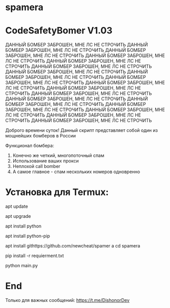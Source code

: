 # spamera

# CodeSafetyBomer V1.03
ДАННЫЙ БОМБЕР ЗАБРОШЕН, МНЕ ЛС НЕ СТРОЧИТЬ
ДАННЫЙ БОМБЕР ЗАБРОШЕН, МНЕ ЛС НЕ СТРОЧИТЬ
ДАННЫЙ БОМБЕР ЗАБРОШЕН, МНЕ ЛС НЕ СТРОЧИТЬ
ДАННЫЙ БОМБЕР ЗАБРОШЕН, МНЕ ЛС НЕ СТРОЧИТЬ
ДАННЫЙ БОМБЕР ЗАБРОШЕН, МНЕ ЛС НЕ СТРОЧИТЬ
ДАННЫЙ БОМБЕР ЗАБРОШЕН, МНЕ ЛС НЕ СТРОЧИТЬ
ДАННЫЙ БОМБЕР ЗАБРОШЕН, МНЕ ЛС НЕ СТРОЧИТЬ
ДАННЫЙ БОМБЕР ЗАБРОШЕН, МНЕ ЛС НЕ СТРОЧИТЬ
ДАННЫЙ БОМБЕР ЗАБРОШЕН, МНЕ ЛС НЕ СТРОЧИТЬ
ДАННЫЙ БОМБЕР ЗАБРОШЕН, МНЕ ЛС НЕ СТРОЧИТЬ
ДАННЫЙ БОМБЕР ЗАБРОШЕН, МНЕ ЛС НЕ СТРОЧИТЬ
ДАННЫЙ БОМБЕР ЗАБРОШЕН, МНЕ ЛС НЕ СТРОЧИТЬ
ДАННЫЙ БОМБЕР ЗАБРОШЕН, МНЕ ЛС НЕ СТРОЧИТЬ
ДАННЫЙ БОМБЕР ЗАБРОШЕН, МНЕ ЛС НЕ СТРОЧИТЬ
ДАННЫЙ БОМБЕР ЗАБРОШЕН, МНЕ ЛС НЕ СТРОЧИТЬ
ДАННЫЙ БОМБЕР ЗАБРОШЕН, МНЕ ЛС НЕ СТРОЧИТЬ
ДАННЫЙ БОМБЕР ЗАБРОШЕН, МНЕ ЛС НЕ СТРОЧИТЬ
ДАННЫЙ БОМБЕР ЗАБРОШЕН, МНЕ ЛС НЕ СТРОЧИТЬ

Доброго времени суток!
Данный скрипт представляет собой один из мощнейших бомберов в России

Функционал бомбера:
1. Конечно же четкий, многопоточный спам
2. Использование ваших прокси
3. Неплохой call bomber 
4. А самое главное - спам нескольких номеров одновренно

# Установка для Termux:

apt update

apt upgrade

apt install python

apt install python-pip

apt install githttps://github.com/newcheat/spamer
a
cd spamera

pip install -r requierment.txt

python main.py

# End

Только для важных сообщений: https://t.me/DishonorDev

